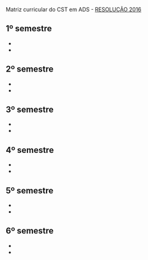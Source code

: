 Matriz curricular do CST em ADS - [RESOLUÇÃO 2016](files/PPC_CST_ADS_2016.pdf)

## 1º semestre
*
*

## 2º semestre
*
*

## 3º semestre
*
*

## 4º semestre
*
*

## 5º semestre
*
*

## 6º semestre
*
*
